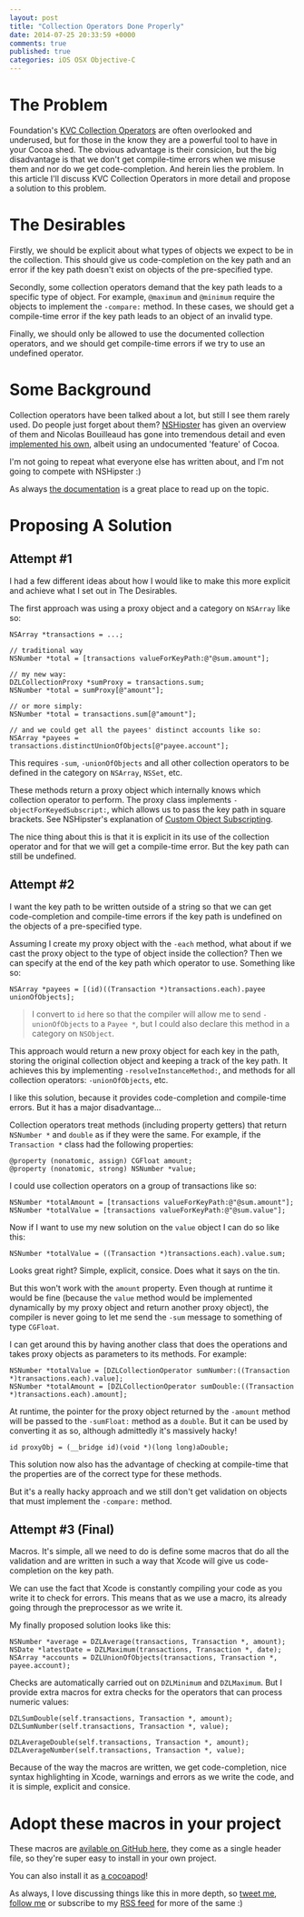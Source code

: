 ```yaml
---
layout: post
title: "Collection Operators Done Properly"
date: 2014-07-25 20:33:59 +0000
comments: true
published: true
categories: iOS OSX Objective-C
---
```


# The Problem

Foundation's [KVC Collection Operators](https://developer.apple.com/library/mac/documentation/Cocoa/Conceptual/KeyValueCoding/Articles/CollectionOperators.html) are often overlooked and underused, but for those in the know they are a powerful tool to have in your Cocoa shed.
The obvious advantage is their consicion, but the big disadvantage is that we don't get compile-time errors when we misuse them and nor do we get code-completion. And herein lies the problem.
In this article I'll discuss KVC Collection Operators in more detail and propose a solution to this problem.

<!-- more -->


# The Desirables

Firstly, we should be explicit about what types of objects we expect to be in the collection. This should give us code-completion on the key path and an error if the key path doesn't exist on objects of the pre-specified type.

Secondly, some collection operators demand that the key path leads to a specific type of object. For example, `@maximum` and `@minimum` require the objects to implement the `-compare:` method. In these cases, we should get a compile-time error if the key path leads to an object of an invalid type.

Finally, we should only be allowed to use the documented collection operators, and we should get compile-time errors if we try to use an undefined operator.


# Some Background

Collection operators have been talked about a lot, but still I see them rarely used. Do people just forget about them? [NSHipster](http://nshipster.com/kvc-collection-operators/) has given an overview of them and Nicolas Bouilleaud has gone into tremendous detail and even [implemented his own](http://bou.io/KVCCustomOperators.html), albeit using an undocumented 'feature' of Cocoa.

I'm not going to repeat what everyone else has written about, and I'm not going to compete with NSHipster :)

As always [the documentation](https://developer.apple.com/library/mac/documentation/Cocoa/Conceptual/KeyValueCoding/Articles/CollectionOperators.html) is a great place to read up on the topic.


# Proposing A Solution

## **Attempt #1**

I had a few different ideas about how I would like to make this more explicit and achieve what I set out in The Desirables.

The first approach was using a proxy object and a category on `NSArray` like so:

```objc
NSArray *transactions = ...;

// traditional way
NSNumber *total = [transactions valueForKeyPath:@"@sum.amount"];

// my new way:
DZLCollectionProxy *sumProxy = transactions.sum;
NSNumber *total = sumProxy[@"amount"];

// or more simply:
NSNumber *total = transactions.sum[@"amount"];

// and we could get all the payees' distinct accounts like so:
NSArray *payees = transactions.distinctUnionOfObjects[@"payee.account"];
```

This requires `-sum`, `-unionOfObjects` and all other collection operators to be defined in the category on `NSArray`, `NSSet`, etc.

These methods return a proxy object which internally knows which collection operator to perform. The proxy class implements `-objectForKeyedSubscript:`, which allows us to pass the key path in square brackets. See NSHipster's explanation of [Custom Object Subscripting](http://nshipster.com/object-subscripting/).

The nice thing about this is that it is explicit in its use of the collection operator and for that we will get a compile-time error. But the key path can still be undefined.

## **Attempt #2**

I want the key path to be written outside of a string so that we can get code-completion and compile-time errors if the key path is undefined on the objects of a pre-specified type.

Assuming I create my proxy object with the `-each` method, what about if we cast the proxy object to the type of object inside the collection? Then we can specify at the end of the key path which operator to use. Something like so:

```
NSArray *payees = [(id)((Transaction *)transactions.each).payee unionOfObjects];
```

> I convert to `id` here so that the compiler will allow me to send `-unionOfObjects` to a `Payee *`, but I could also declare this method in a category on `NSObject`.

This approach would return a new proxy object for each key in the path, storing the original collection object and keeping a track of the key path. It achieves this by implementing `-resolveInstanceMethod:`, and methods for all collection operators: `-unionOfObjects`, etc.

I like this solution, because it provides code-completion and compile-time errors. But it has a major disadvantage...

Collection operators treat methods (including property getters) that return `NSNumber *` and `double` as if they were the same. For example, if the `Transaction *` class had the following properties:

```
@property (nonatomic, assign) CGFloat amount;
@property (nonatomic, strong) NSNumber *value;
```

I could use collection operators on a group of transactions like so:

```
NSNumber *totalAmount = [transactions valueForKeyPath:@"@sum.amount"];
NSNumber *totalValue = [transactions valueForKeyPath:@"@sum.value"];
```

Now if I want to use my new solution on the `value` object I can do so like this:

```
NSNumber *totalValue = ((Transaction *)transactions.each).value.sum;
```

Looks great right? Simple, explicit, consice. Does what it says on the tin.

But this won't work with the `amount` property. Even though at runtime it would be fine (because the `value` method would be implemented dynamically by my proxy object and return another proxy object), the compiler is never going to let me send the `-sum` message to something of type `CGFloat`.

I can get around this by having another class that does the operations and takes proxy objects as parameters to its methods. For example:

```
NSNumber *totalValue = [DZLCollectionOperator sumNumber:((Transaction *)transactions.each).value];
NSNumber *totalAmount = [DZLCollectionOperator sumDouble:((Transaction *)transactions.each).amount];
```

At runtime, the pointer for the proxy object returned by the `-amount` method will be passed to the `-sumFloat:` method as a `double`. But it can be used by converting it as so, although admittedly it's massively hacky!

```
id proxyObj = (__bridge id)(void *)(long long)aDouble;
```

This solution now also has the advantage of checking at compile-time that the properties are of the correct type for these methods.

But it's a really hacky approach and we still don't get validation on objects that must implement the `-compare:` method.


## **Attempt #3 (Final)**

Macros. It's simple, all we need to do is define some macros that do all the validation and are written in such a way that Xcode will give us code-completion on the key path.

We can use the fact that Xcode is constantly compiling your code as you write it to check for errors. This means that as we use a macro, its already going through the preprocessor as we write it.

My finally proposed solution looks like this:

```
NSNumber *average = DZLAverage(transactions, Transaction *, amount);
NSDate *latestDate = DZLMaximum(transactions, Transaction *, date);
NSArray *accounts = DZLUnionOfObjects(transactions, Transaction *, payee.account);
```

Checks are automatically carried out on `DZLMinimum` and `DZLMaximum`. But I provide extra macros for extra checks for the operators that can process numeric values:

```
DZLSumDouble(self.transactions, Transaction *, amount);
DZLSumNumber(self.transactions, Transaction *, value);

DZLAverageDouble(self.transactions, Transaction *, amount);
DZLAverageNumber(self.transactions, Transaction *, value);
```

Because of the way the macros are written, we get code-completion, nice syntax highlighting in Xcode, warnings and errors as we write the code, and it is simple, explicit and consice.

# Adopt these macros in your project

These macros are [avilable on GitHub here](https://github.com/samdods/DZLCollectionOperators), they come as a single header file, so they're super easy to install in your own project.

You can also install it as [a cocoapod](http://cocoapods.org/?q=dzlcollectionoperators)!

As always, I love discussing things like this in more depth, so [tweet me](http://twitter.com/dodsios), [follow me](http://twitter.com/dodsios) or subscribe to my [RSS feed](http://octopress.dev/atom.xml) for more of the same :)



